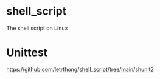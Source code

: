 # shell_script
The shell script on Linux

# Unittest 
https://github.com/letrthong/shell_script/tree/main/shunit2
